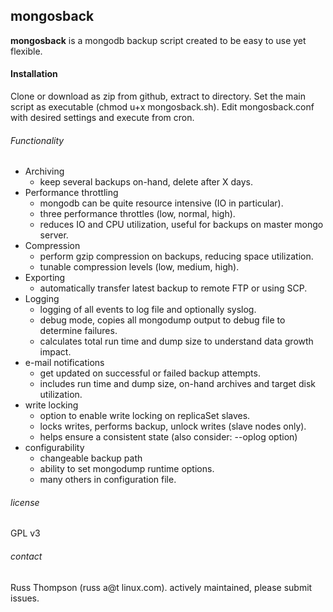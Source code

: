 ## mongosback
**mongosback** is a mongodb backup script created to be easy to use yet flexible.

#### Installation
Clone or download as zip from github, extract to directory.  Set the main script as executable (chmod u+x mongosback.sh).  Edit mongosback.conf with desired settings and execute from cron.

###### Functionality
* Archiving
  *	keep several backups on-hand, delete after X days.
* Performance throttling
  *	mongodb can be quite resource intensive (IO in particular).
  * three performance throttles (low, normal, high).
  * reduces IO and CPU utilization, useful for backups on master mongo server.
* Compression
  *	perform gzip compression on backups, reducing space utilization.
  * tunable compression levels (low, medium, high).
* Exporting
  * automatically transfer latest backup to remote FTP or using SCP.
* Logging
  * logging of all events to log file and optionally syslog.
  * debug mode, copies all mongodump output to debug file to determine failures.
  * calculates total run time and dump size to understand data growth impact.
* e-mail notifications
  *	get updated on successful or failed backup attempts.
  * includes run time and dump size, on-hand archives and target disk utilization.
* write locking
  * option to enable write locking on replicaSet slaves.
  * locks writes, performs backup, unlock writes (slave nodes only).
  * helps ensure a consistent state (also consider: --oplog option)
* configurability
  * changeable backup path
  * ability to set mongodump runtime options.
  * many others in configuration file.


###### license

GPL v3

###### contact

Russ Thompson (russ a@t linux.com).  actively maintained, please submit issues.